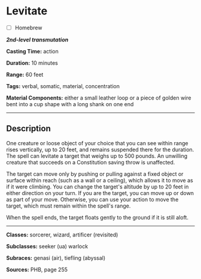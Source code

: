 # Levitate

- [ ] Homebrew

***2nd-level transmutation***

**Casting Time:** action

**Duration:** 10 minutes

**Range:** 60 feet

**Tags:** verbal, somatic, material, concentration

**Material Components:** either a small leather loop or a piece of golden wire bent into a cup shape with a long shank on one end

---

## Description
One creature or loose object of your choice that you can see within range rises vertically, up to 20 feet, and remains suspended there for the duration.
The spell can levitate a target that weighs up to 500 pounds.
An unwilling creature that succeeds on a Constitution saving throw is unaffected.

The target can move only by pushing or pulling against a fixed object or surface within reach (such as a wall or a ceiling), which allows it to move as if it were climbing.
You can change the target's altitude by up to 20 feet in either direction on your turn.
If you are the target, you can move up or down as part of your move.
Otherwise, you can use your action to move the target, which must remain within the spell's range.

When the spell ends, the target floats gently to the ground if it is still aloft.

---

**Classes:** sorcerer, wizard, artificer (revisited)

**Subclasses:** seeker (ua) warlock

**Subraces:** genasi (air), tiefling (abyssal)

**Sources:** PHB, page 255
